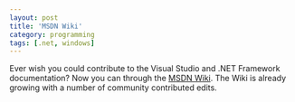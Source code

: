 ```yaml
---
layout: post
title: 'MSDN Wiki'
category: programming
tags: [.net, windows]
---
```


Ever wish you could contribute to the Visual Studio and .NET Framework documentation?  Now you can through the <a href="http://msdnwiki.microsoft.com/">MSDN Wiki</a>.  The Wiki is already growing with a number of community contributed edits.
